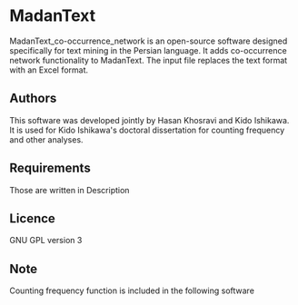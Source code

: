 # MadanText
MadanText_co-occurrence_network is an open-source software designed specifically for text mining in the Persian language. It adds co-occurrence network functionality to MadanText. The input file replaces the text format with an Excel format.
## Authors
This software was developed jointly by Hasan Khosravi and Kido Ishikawa. It is used for Kido Ishikawa's doctoral dissertation for counting frequency and other analyses.
## Requirements
Those are written in Description
## Licence
GNU GPL version 3
## Note
Counting frequency function is included in the following software

